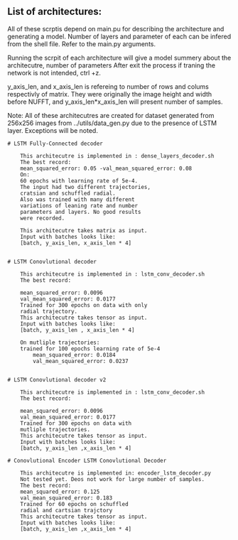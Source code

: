 ## List of architectures:
All of these scrptis depend on main.pu for
describing the architecture and generating a model.
Number of layers and parameter of each can be infered from the
shell file. Refer to the main.py arguments.

Running the scrpit  of each architecture will give a model summery about the
architecutre, number of parameters After exit the process
if traning the network is not intended, ctrl +z.

y_axis_len, and x_axis_len is refereing to number
of rows and colums respectivly of matrix.
They were originally the image height and width
before NUFFT, and y_axis_len*x_axis_len
will present number of samples.


Note: All of these architecutres are created for dataset
generated from 256x256 images from ../utils/data_gen.py
due to the presence of LSTM layer. Exceptions will be noted.

    # LSTM Fully-Connected decoder

        This architecutre is implemented in : dense_layers_decoder.sh
        The best record:
        mean_squared_error: 0.05 -val_mean_squared_error: 0.08
        On:
        60 epochs with learning rate of 5e-4.
        The input had two different trajectories,
        cratsian and schuffled radial.
        Also was trained with many different 
        variations of leaning rate and number
        parameters and layers. No good results
        were recorded.
        
        This architecutre takes matrix as input.
        Input with batches looks like:
        [batch, y_axis_len, x_axis_len * 4]
    

    # LSTM Conovlutional decoder

        This architecutre is implemented in : lstm_conv_decoder.sh
        The best record:

        mean_squared_error: 0.0096 
        val_mean_squared_error: 0.0177
        Trained for 300 epochs on data with only
        radial trajectory.
        This architecutre takes tensor as input.
        Input with batches looks like:
        [batch, y_axis_len , x_axis_len * 4]

        On mutliple trajectories:
        trained for 100 epochs learning rate of 5e-4
            mean_squared_error: 0.0184 
            val_mean_squared_error: 0.0237

    
    # LSTM Conovlutional decoder v2

        This architecutre is implemented in : lstm_conv_decoder.sh
        The best record:

        mean_squared_error: 0.0096 
        val_mean_squared_error: 0.0177
        Trained for 300 epochs on data with 
        mutliple trajectories.
        This architecutre takes tensor as input.
        Input with batches looks like:
        [batch, y_axis_len ,x_axis_len * 4]

    # Conovlutional Encoder LSTM Conovlutional Decoder

        This architecutre is implemented in: encoder_lstm_decoder.py
        Not tested yet. Deos not work for large number of samples.
        The best record:
        mean_squared_error: 0.125
        val_mean_squared_error: 0.183
        Trained for 60 epochs on schuffled 
        radial and cartsian trajctory
        This architecutre takes tensor as input.
        Input with batches looks like:
        [batch, y_axis_len ,x_axis_len * 4]


